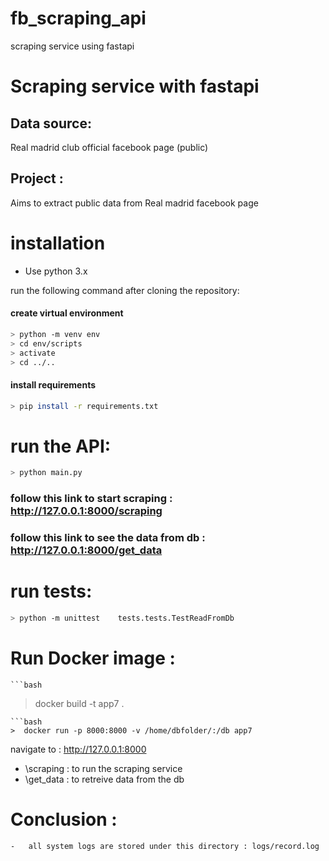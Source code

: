 # fb_scraping_api
scraping service using fastapi
# Scraping service with fastapi
## Data source:
Real madrid club official facebook page (public) 
## Project : 
Aims to extract public data from Real madrid facebook page
# installation 
- Use python 3.x

run the following command after cloning the repository:
#### create virtual environment
```bash
> python -m venv env
> cd env/scripts
> activate
> cd ../..
```
#### install requirements
```bash
> pip install -r requirements.txt
```

# run the API: 

```bash
> python main.py
```
### follow this link to start scraping : http://127.0.0.1:8000/scraping
### follow this link to see the data from db : http://127.0.0.1:8000/get_data


# run tests:
```bash
> python -m unittest    tests.tests.TestReadFromDb
```

# Run Docker image :
   
    ```bash
>  docker build -t app7 .
 ```
 ```bash
>  docker run -p 8000:8000 -v /home/dbfolder/:/db app7
```
 navigate to : http://127.0.0.1:8000 
- \scraping : to run the scraping service
- \get_data : to retreive data from the db


    
# Conclusion :
    -   all system logs are stored under this directory : logs/record.log



